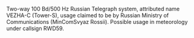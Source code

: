Two-way 100 Bd/500 Hz Russian Telegraph system, attributed name VEZHA-C (Tower-S), usage claimed to be by Russian Ministry of Communications (MinComSvyaz Rossii). Possible usage in meteorology under callsign RWD59.